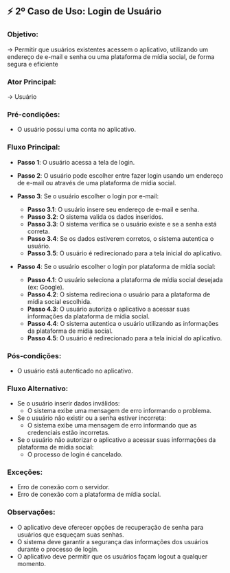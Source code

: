 ## ⚡ **2º Caso de Uso**: Login de Usuário

### Objetivo: 
→ Permitir que usuários existentes acessem o aplicativo, utilizando um endereço de e-mail e senha ou uma plataforma de mídia social, de forma segura e eficiente

### Ator Principal:
→ Usuário

### Pré-condições:
- O usuário possui uma conta no aplicativo.

### Fluxo Principal:
- **Passo 1**: O usuário acessa a tela de login.
- **Passo 2**: O usuário pode escolher entre fazer login usando um endereço de e-mail ou através de uma plataforma de mídia social.
- **Passo 3**: Se o usuário escolher o login por e-mail:
    - **Passo 3.1**: O usuário insere seu endereço de e-mail e senha.
    - **Passo 3.2**: O sistema valida os dados inseridos.
    - **Passo 3.3**: O sistema verifica se o usuário existe e se a senha está correta.
    - **Passo 3.4**: Se os dados estiverem corretos, o sistema autentica o usuário.
    - **Passo 3.5**: O usuário é redirecionado para a tela inicial do aplicativo.

- **Passo 4**: Se o usuário escolher o login por plataforma de mídia social:
    - **Passo 4.1**: O usuário seleciona a plataforma de mídia social desejada (ex: Google).
    - **Passo 4.2**: O sistema redireciona o usuário para a plataforma de mídia social escolhida.
    - **Passo 4.3**: O usuário autoriza o aplicativo a acessar suas informações da plataforma de mídia social.
    - **Passo 4.4**: O sistema autentica o usuário utilizando as informações da plataforma de mídia social.
    - **Passo 4.5**: O usuário é redirecionado para a tela inicial do aplicativo.

### Pós-condições:
- O usuário está autenticado no aplicativo.

### Fluxo Alternativo:
- Se o usuário inserir dados inválidos:
    - O sistema exibe uma mensagem de erro informando o problema.
- Se o usuário não existir ou a senha estiver incorreta:
    - O sistema exibe uma mensagem de erro informando que as credenciais estão incorretas.
- Se o usuário não autorizar o aplicativo a acessar suas informações da plataforma de mídia social:
    - O processo de login é cancelado.

### Exceções:
- Erro de conexão com o servidor.
- Erro de conexão com a plataforma de mídia social.

### Observações:
- O aplicativo deve oferecer opções de recuperação de senha para usuários que esqueçam suas senhas.
- O sistema deve garantir a segurança das informações dos usuários durante o processo de login.
- O aplicativo deve permitir que os usuários façam logout a qualquer momento.
